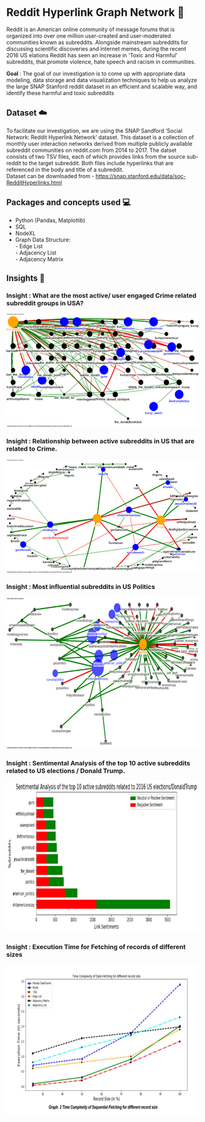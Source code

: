 # Reddit Hyperlink Graph Network :metal:

Reddit is an American online community of message forums that is organized into over one million
user-created and user-moderated communities known as subreddits. Alongside mainstream
subreddits for discussing scientific discoveries and internet memes, during the recent 2016 US
elations Reddit has seen an increase in 'Toxic and Harmful' subreddits, that promote violence, hate
speech and racism in communities. <br>

<b> Goal </b> : The goal of our investigation is to come up with appropriate data modeling, data storage and data
visualization techniques to help us analyze the large SNAP Stanford reddit dataset in an efficient and
scalable way, and identify these harmful and toxic subreddits

## Dataset :cloud:
To facilitate our investigation, we are using the SNAP Sandford ‘Social Network: Reddit Hyperlink
Network’ dataset. This dataset is a collection of monthly user interaction networks derived from
multiple publicly available subreddit communities on reddit.com from 2014 to 2017. The datset
consists of two TSV files, each of which provides links from the source sub-reddit to the target subreddit. Both files include hyperlinks that are referenced in the body and title of a subreddit. <br>
Dataset can be downloaded from - https://snap.stanford.edu/data/soc-RedditHyperlinks.html

## Packages and concepts used :computer:
<ul>
  <li>Python (Pandas, Matplotlib)</li>
  <li>SQL</li>
  <li>NodeXL</li>
  <li>Graph Data Structure:</li>
  - Edge List <br>
  - Adjacency List <br>
  - Adjacency Matrix <br>
</ul>

## Insights :pencil:
### Insight : What are the most active/ user engaged Crime related subreddit groups in USA? <br>
<img src="Visualizations/Graph_1.png" width="600" height="300">

### Insight : Relationship between active subreddits in US that are related to Crime. <br>
<img src="Visualizations/Graph_2.png" width="600" height="300">

### Insight :  Most influential subreddits in US Politics <br>
<img src="Visualizations/Graph_3.png" width="800" height="400">

### Insight :  Sentimental Analysis of the top 10 active subreddits related to US elections / Donald Trump. <br>
<img src="Visualizations/Graph_4.png" width="800" height="400">

### Insight :  Execution Time for Fetching of records of different sizes <br>
<img src="Visualizations/Scalability_2.png" width="800" height="400">

